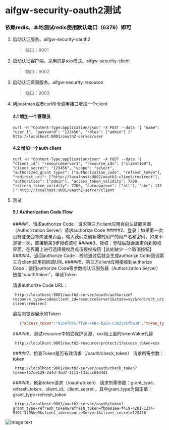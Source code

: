 # aifgw-security-oauth2测试

### 依赖redis。本地测试redis使用默认端口（6379）即可

1. 启动认证服务。aifgw-security-oauth2
    > 端口：9001
2. 启动认证客户端，采用的是sso模式。aifgw-security-client
    > 端口：9002
3. 启动认证资源服务。aifgw-security-resource
    > 端口：9003
4. 用postman或者curl命令调用接口增加一个client
   #### 4.1 增加一个管理员
   ```
   curl -H "Content-Type:application/json" -X POST --data '{ "name": "user_1", "password": "123456", "roles": ["admin"] }' http://localhost:9001/oauth2-server/user
   ```
   #### 4.2 增加一个auth client
   ```
   curl -H "Content-Type:application/json" -X POST --data '{ "client_id": "resourceServer1", "resource_ids": ["client100"], "client_secret": "123456", "scope": "select", "authorized_grant_types": ["authorization_code", "refresh_token"], "redirect_uri": ["http://localhost:9002/oauth2-client/redirect"], "authorities": ["admin"], "access_token_validity": 7200, "refresh_token_validity": 7200, "autoapprove": ["all"], "abc": 123 }' http://localhost:9001/oauth2-server/client 
   ```
   
5. 测试
    #### 5.1 Authorization Code Flow
    
     #####1、请求authorize Code：请求第三方client应用会向认证服务器（Authorization Server）请求authorize Code
     #####2、登录：如果第一次没有登录会导向登录页面，输入我们之前新增的用户的用户名和密码，如果不是第一次，直接到第3步授权流程
     #####3、授权：登陆后就会重定向到授权界面，在界面上进行选择授权后点击授权按钮【此处缺少一个取消按钮】
     #####4、返回authorize Code：校验通过后就会生成authorize Code回调第三方client应用的回调URL
     #####5、第三方client应用接收到authorize Code：使用authorize Code等参数向认证服务器（Authorization Server）链接"oauth/token"，申请Token
      
     请求authorize Code URL：
     
        http://localhost:9001/oauth2-server/oauth/authorize?response_type=code&client_id=resourceServer1&state=xyz&redirect_uri=http://localhost:9002/oauth2-client/redirect
   
   最后浏览器展示的Token
   
   ```json
      {"access_token":"93647b05-ff20-48ec-b266-c382355fb938","token_type":"bearer","refresh_token":"595bf882-d080-4770-9df1-29569b31505d","expires_in":1467,"scope":"select read write"}
      ```
     #####6、测试resource中的受保护资源，xxx用上面的tokenValue代替
     
        http://localhost:9003/oauth2-resource/protect/1?access_token=xxx
        
     #####7、检查Token是否有效请求（/oauth/check_token）
     请求所需参数：token
     
        http://localhost:9001/oauth2-server/oauth/check_token?token=f57ce129-2d4d-4bd7-1111-f31ccc69d4d1

     #####8、刷新token请求（/oauth/token） 
      请求所需参数：grant_type、refresh_token、client_id、client_secret ，其中grant_type为固定值：grant_type=refresh_token
      
        http://localhost:9001/oauth2-server/oauth/token?grant_type=refresh_token&refresh_token=fbde81ee-f419-42b1-1234-9191f1f95be9&client_id=resourceServer1&client_secret=123456
        
![Image text](./1.png)
